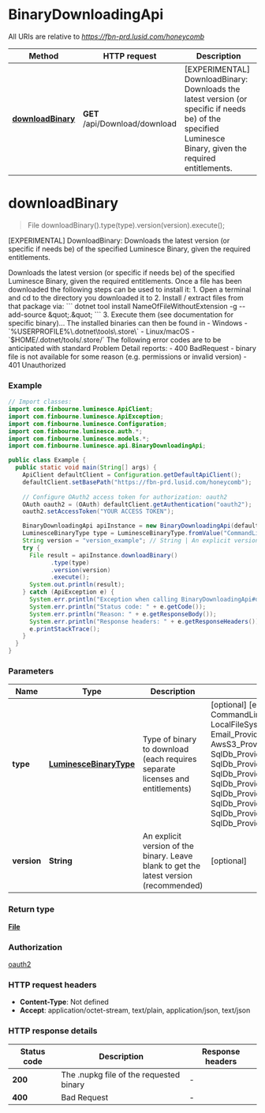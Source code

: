 # BinaryDownloadingApi

All URIs are relative to *https://fbn-prd.lusid.com/honeycomb*

| Method | HTTP request | Description |
|------------- | ------------- | -------------|
| [**downloadBinary**](BinaryDownloadingApi.md#downloadBinary) | **GET** /api/Download/download | [EXPERIMENTAL] DownloadBinary: Downloads the latest version (or specific if needs be) of the specified Luminesce Binary, given the required entitlements. |


<a id="downloadBinary"></a>
# **downloadBinary**
> File downloadBinary().type(type).version(version).execute();

[EXPERIMENTAL] DownloadBinary: Downloads the latest version (or specific if needs be) of the specified Luminesce Binary, given the required entitlements.

 Downloads the latest version (or specific if needs be) of the specified Luminesce Binary, given the required entitlements.  Once a file has been downloaded the following steps can be used to install it:  1. Open a terminal and cd to the directory you downloaded it to 2. Install / extract files from that package via: &#x60;&#x60;&#x60; dotnet tool install NameOfFileWithoutExtension -g --add-source \&quot;.\&quot; &#x60;&#x60;&#x60; 3. Execute them (see documentation for specific binary)...  The installed binaries can then be found in - Windows - &#x60;%USERPROFILE%\\.dotnet\\tools\\.store\\&#x60; - Linux/macOS - &#x60;$HOME/.dotnet/tools/.store/&#x60;  The following error codes are to be anticipated with standard Problem Detail reports: - 400 BadRequest - binary file is not available for some reason (e.g. permissions or invalid version) - 401 Unauthorized 

### Example
```java
// Import classes:
import com.finbourne.luminesce.ApiClient;
import com.finbourne.luminesce.ApiException;
import com.finbourne.luminesce.Configuration;
import com.finbourne.luminesce.auth.*;
import com.finbourne.luminesce.models.*;
import com.finbourne.luminesce.api.BinaryDownloadingApi;

public class Example {
  public static void main(String[] args) {
    ApiClient defaultClient = Configuration.getDefaultApiClient();
    defaultClient.setBasePath("https://fbn-prd.lusid.com/honeycomb");
    
    // Configure OAuth2 access token for authorization: oauth2
    OAuth oauth2 = (OAuth) defaultClient.getAuthentication("oauth2");
    oauth2.setAccessToken("YOUR ACCESS TOKEN");

    BinaryDownloadingApi apiInstance = new BinaryDownloadingApi(defaultClient);
    LuminesceBinaryType type = LuminesceBinaryType.fromValue("CommandLineTool"); // LuminesceBinaryType | Type of binary to download (each requires separate licenses and entitlements)
    String version = "version_example"; // String | An explicit version of the binary. Leave blank to get the latest version (recommended)
    try {
      File result = apiInstance.downloadBinary()
            .type(type)
            .version(version)
            .execute();
      System.out.println(result);
    } catch (ApiException e) {
      System.err.println("Exception when calling BinaryDownloadingApi#downloadBinary");
      System.err.println("Status code: " + e.getCode());
      System.err.println("Reason: " + e.getResponseBody());
      System.err.println("Response headers: " + e.getResponseHeaders());
      e.printStackTrace();
    }
  }
}
```

### Parameters

| Name | Type | Description  | Notes |
|------------- | ------------- | ------------- | -------------|
| **type** | [**LuminesceBinaryType**](.md)| Type of binary to download (each requires separate licenses and entitlements) | [optional] [enum: CommandLineTool, LocalFileSystem_Providers, Email_Providers, Python_Providers, AwsS3_Providers, SqlDb_Providers_Db2Linux, SqlDb_Providers_MySql, SqlDb_Providers_Oracle, SqlDb_Providers_Oracle_Snowflake, SqlDb_Providers_Postgresql, SqlDb_Providers_Snowflake, SqlDb_Providers_SqlServer, SqlDb_Providers_SybaseAse] |
| **version** | **String**| An explicit version of the binary. Leave blank to get the latest version (recommended) | [optional] |

### Return type

[**File**](File.md)

### Authorization

[oauth2](../README.md#oauth2)

### HTTP request headers

 - **Content-Type**: Not defined
 - **Accept**: application/octet-stream, text/plain, application/json, text/json

### HTTP response details
| Status code | Description | Response headers |
|-------------|-------------|------------------|
| **200** | The .nupkg file of the requested binary |  -  |
| **400** | Bad Request |  -  |

